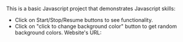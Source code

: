This is a basic Javascript project that demonstrates Javascript skills:

- Click on Start/Stop/Resume buttons to see functionality.
- Click on "click to change background color" button to get random background colors.
Website's URL: 
